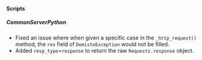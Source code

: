 #### Scripts
##### CommonServerPython
- Fixed an issue where when given a specific case in the `_http_request()` method, the `res` field of `DemistoException` would not be filled.
- Added `resp_type`=`response` to return the raw `Requests.response` object.